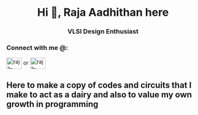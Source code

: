 
<h1 align="center">Hi 👋, Raja Aadhithan here </h1>
<h3 align="center">VLSI Design Enthusiast</h3>

<h3 align="left">Connect with me @:</h3>
<p align="left">
<a href="https://www.linkedin.com/in/raja-aadhithan/" target="blank"><img align="center" src="https://raw.githubusercontent.com/rahuldkjain/github-profile-readme-generator/master/src/images/icons/Social/linked-in-alt.svg" alt="raja-aadhithan" height="30" width="40" /></a>
  or
<a href="mailto:raja.aadhithan.t@gmail.com" target="blank"><img align="center" src="https://upload.wikimedia.org/wikipedia/commons/7/7e/Gmail_icon_%282020%29.svg" alt="raja-aadhithan" height="30" width="40" /></a>
  
  
<h2 align="left">Here to make a copy of codes and circuits that I make to act as a dairy and also to value my own growth in programming</h2>
